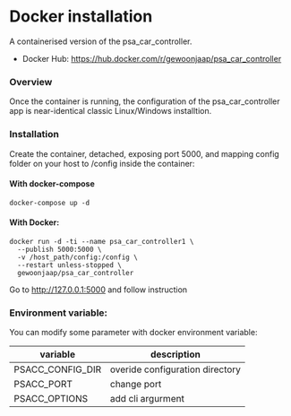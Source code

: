 # Docker installation

A containerised version of the psa_car_controller.
- Docker Hub: https://hub.docker.com/r/gewoonjaap/psa_car_controller

### Overview
Once the container is running, the configuration of the psa_car_controller app is near-identical classic Linux/Windows installtion.

### Installation
Create the container, detached, exposing port 5000, and mapping config folder on your host to /config inside the container:

#### With docker-compose
```
docker-compose up -d
```
#### With Docker:
```
docker run -d -ti --name psa_car_controller1 \
  --publish 5000:5000 \
  -v /host_path/config:/config \
  --restart unless-stopped \
  gewoonjaap/psa_car_controller
```
Go to http://127.0.0.1:5000 and follow instruction

### Environment variable:
You can modify some parameter with docker environment variable:

|variable         | description                     |
|-----------------|---------------------------------|
|PSACC_CONFIG_DIR | overide configuration directory |
|PSACC_PORT       | change port                     |
|PSACC_OPTIONS    | add cli argurment               |



